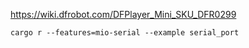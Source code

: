 https://wiki.dfrobot.com/DFPlayer_Mini_SKU_DFR0299

```
cargo r --features=mio-serial --example serial_port
```
